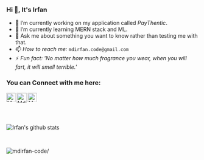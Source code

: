 ### Hi 👋, It's Irfan

<!--
**mdirfan-code/mdirfan-code** is a ✨ _special_ ✨ repository because its `README.md` (this file) appears on your GitHub profile.
-->
- 🔭 I’m currently working on my application called *PayThentic*.
- 🌱 I’m currently learning MERN stack and ML.
- 💬 Ask me about something you want to know rather than testing me with that.
- 📫 *How to reach me:* `mdirfan.code@gmail.com`
- ⚡ *Fun fact: 'No matter how much fragrance you wear, when you will fart, it will smell terrible.'*

### You can Connect with me here:

<a href="https://www.linkedin.com/in/md-irfan-a06a71182/">
    <img align="left" alt="Md. Irfan | Linkedin" width="24px" src="https://github.com/TheDudeThatCode/TheDudeThatCode/blob/master/Assets/Linkedin.svg" />
  </a>
   <a href="https://twitter.com/mdIrfan_exe">
    <img align="left" alt="Md. Irfan | Twitter" width="26px" src="https://github.com/TheDudeThatCode/TheDudeThatCode/blob/master/Assets/Twitter.svg" />
  </a> 

   <a href="https://www.instagram.com/mdir.fan11/">
    <img align="left" alt="Md. Irfan | Instagram" width="24px" src="https://github.com/TheDudeThatCode/TheDudeThatCode/blob/master/Assets/Instagram.svg" />
  </a>


<br>
<br>
<br>
<br> 

![Irfan's github stats](https://github-readme-stats.vercel.app/api?username=mdirfan-code&show_icons=true&theme=algolia&count_private=true)




<br>
<p align="left"> <img src=https://komarev.com/ghpvc/?username=mdirfan-code alt=mdirfan-code/></p>

